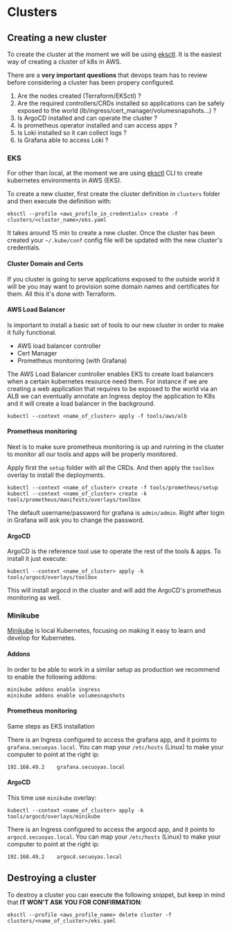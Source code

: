 # Clusters

## Creating a new cluster

To create the cluster at the moment we will be using [eksctl](https://eksctl.io/). It is the easiest way of creating a cluster of k8s in AWS.

There are a **very important questions** that devops team has to review  before considering a cluster has been propery configured.

1. Are the nodes created (Terraform/EKSctl) ?
3. Are the required controllers/CRDs installed so applications can be safely exposed to the world (lb/ingress/cert_manager/volumesnapshots...) ?
4. Is ArgoCD installed and can operate the cluster ?
5. Is prometheus operator installed and can access apps ?
6. Is Loki installed so it can collect logs ?
7. Is Grafana able to access Loki ?

### EKS

For other than local, at the moment we are using [eksctl](https://eksctl.io/) CLI to create kubernetes environments in AWS (EKS).

To create a new cluster, first create the cluster definition in `clusters` folder and then
execute the definition with:

```
eksctl --profile <aws_profile_in_credentials> create -f clusters/<cluster_name>/eks.yaml
```

It takes around 15 min to create a new cluster. Once the cluster has been created your 
`~/.kube/conf` config file will be updated with the new cluster's credentials.

#### Cluster Domain and Certs

If you cluster is going to serve applications exposed to the outside world it will be
you may want to provision some domain names and certificates for them. All this it's
done with Terraform.

#### AWS Load Balancer

Is important to install a basic set of tools to our new cluster in order to make it fully
functional.

- AWS load balancer controller
- Cert Manager
- Prometheus monitoring (with Grafana)

The AWS Load Balancer controller enables EKS to create load balancers when a certain
kubernetes resource need them. For instance if we are creating a web application that requires
to be exposed to the world via an ALB we can eventually annotate an Ingress deploy the
application to K8s and it will create a load balancer in the background.

```
kubectl --context <name_of_cluster> apply -f tools/aws/alb
```

#### Prometheus monitoring

Next is to make sure prometheus monitoring is up and running in the cluster to monitor all our tools and apps will be
properly monitored.

Apply first the `setup` folder with all the CRDs. And then apply the `toolbox` overlay to 
install the deployments.

```
kubectl --context <name_of_cluster> create -f tools/prometheus/setup
kubectl --context <name_of_cluster> create -k tools/prometheus/manifests/overlays/toolbox
```

The default username/password for grafana is `admin/admin`. Right after login in Grafana will ask you to change the
password.

#### ArgoCD

ArgoCD is the reference tool use to operate the rest of the tools & apps. To install it just execute:

```
kubectl --context <name_of_cluster> apply -k tools/argocd/overlays/toolbox
```

This will install argocd in the cluster and will add the ArgoCD's prometheus monitoring as well.

### Minikube

[Minikube](https://minikube.sigs.k8s.io/docs/start/) is local Kubernetes, focusing on making it easy to learn and develop for Kubernetes.


#### Addons 

In order to be able to work in a similar setup as production we recommend to enable the following addons:

```
minikube addons enable ingress
minikube addons enable volumesnapshots
```

#### Prometheus monitoring

Same steps as EKS installation

There is an Ingress configured to access the grafana app, and it points to `grafana.secuoyas.local`. You can map your
`/etc/hosts` (Linux) to make your computer to point at the right ip:

```
192.168.49.2    grafana.secuoyas.local
```

#### ArgoCD

This time use `minikube` overlay:

```
kubectl --context <name_of_cluster> apply -k tools/argocd/overlays/minikube
```

There is an Ingress configured to access the argocd app, and it points to `argocd.secuoyas.local`. You can map your
`/etc/hosts` (Linux) to make your computer to point at the right ip:

```
192.168.49.2    argocd.secuoyas.local
```

## Destroying a cluster

To destroy a cluster you can execute the following snippet, but keep in mind that
**IT WON'T ASK YOU FOR CONFIRMATION**:

```
eksctl --profile <aws_profile_name> delete cluster -f clusters/<name_of_cluster>/eks.yaml
```